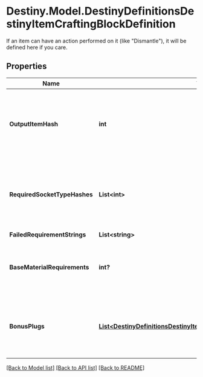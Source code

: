 # Destiny.Model.DestinyDefinitionsDestinyItemCraftingBlockDefinition
If an item can have an action performed on it (like \"Dismantle\"), it will be defined here if you care.

## Properties

Name | Type | Description | Notes
------------ | ------------- | ------------- | -------------
**OutputItemHash** | **int** | A reference to the item definition that is created when crafting with this &#39;recipe&#39; item. | [optional] 
**RequiredSocketTypeHashes** | **List&lt;int&gt;** | A list of socket type hashes that describes which sockets are required for crafting with this recipe. | [optional] 
**FailedRequirementStrings** | **List&lt;string&gt;** |  | [optional] 
**BaseMaterialRequirements** | **int?** | A reference to the base material requirements for crafting with this recipe. | [optional] 
**BonusPlugs** | [**List&lt;DestinyDefinitionsDestinyItemCraftingBlockBonusPlugDefinition&gt;**](DestinyDefinitionsDestinyItemCraftingBlockBonusPlugDefinition.md) | A list of &#39;bonus&#39; socket plugs that may be available if certain requirements are met. | [optional] 

[[Back to Model list]](../README.md#documentation-for-models) [[Back to API list]](../README.md#documentation-for-api-endpoints) [[Back to README]](../README.md)

